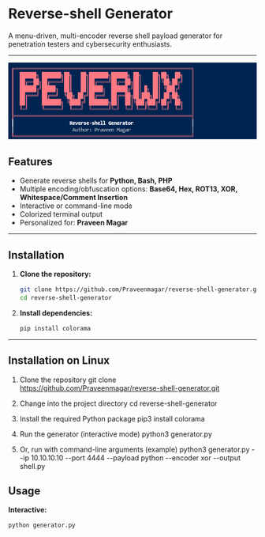 # Reverse-shell Generator

A menu-driven, multi-encoder reverse shell payload generator for penetration testers and cybersecurity enthusiasts.

---

<p align="center">
  <img src="images/reverse.png" alt="Reverse Shell Generator Banner" width="600"/>
</p>


## Features

- Generate reverse shells for **Python, Bash, PHP**
- Multiple encoding/obfuscation options: **Base64, Hex, ROT13, XOR, Whitespace/Comment Insertion**
- Interactive or command-line mode
- Colorized terminal output
- Personalized for: **Praveen Magar**

---

## Installation

1. **Clone the repository:**
    ```bash
    git clone https://github.com/Praveenmagar/reverse-shell-generator.git
    cd reverse-shell-generator
    ```

2. **Install dependencies:**
    ```bash
    pip install colorama
    ```

---

## Installation on Linux 
1. Clone the repository
git clone https://github.com/Praveenmagar/reverse-shell-generator.git

2. Change into the project directory
cd reverse-shell-generator

3. Install the required Python package
pip3 install colorama

4. Run the generator (interactive mode)
python3 generator.py

5. Or, run with command-line arguments (example)
python3 generator.py --ip 10.10.10.10 --port 4444 --payload python --encoder xor --output shell.py
## Usage

**Interactive:**
```bash
python generator.py


